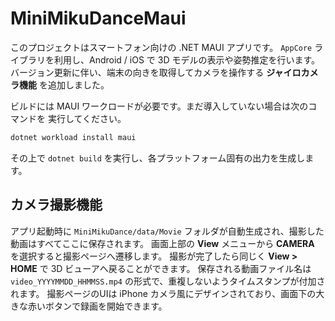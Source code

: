 # MiniMikuDanceMaui

このプロジェクトはスマートフォン向けの .NET MAUI アプリです。
`AppCore` ライブラリを利用し、Android / iOS で 3D モデルの表示や姿勢推定を行います。
バージョン更新に伴い、端末の向きを取得してカメラを操作する **ジャイロカメラ機能** を追加しました。

ビルドには MAUI ワークロードが必要です。まだ導入していない場合は次のコマンドを
実行してください。

```bash
dotnet workload install maui
```

その上で `dotnet build` を実行し、各プラットフォーム固有の出力を生成します。

## カメラ撮影機能

アプリ起動時に `MiniMikuDance/data/Movie` フォルダが自動生成され、撮影した動画はすべてここに保存されます。
画面上部の **View** メニューから **CAMERA** を選択すると撮影ページへ遷移します。
撮影が完了したら同じく **View > HOME** で 3D ビューアへ戻ることができます。
保存される動画ファイル名は `video_YYYYMMDD_HHMMSS.mp4` の形式で、重複しないようタイムスタンプが付加されます。
撮影ページのUIは iPhone カメラ風にデザインされており、画面下の大きな赤いボタンで録画を開始できます。
